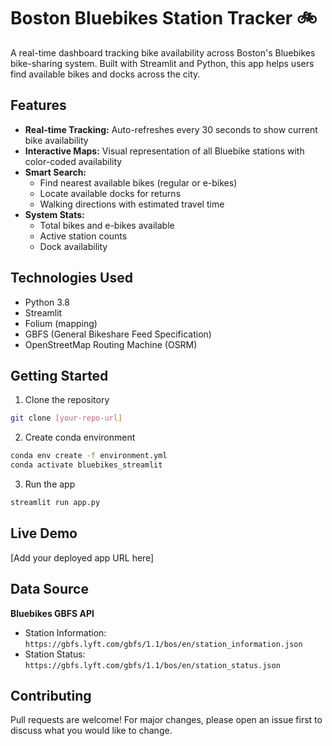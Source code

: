# Boston Bluebikes Station Tracker 🚲

A real-time dashboard tracking bike availability across Boston's Bluebikes bike-sharing system. Built with Streamlit and Python, this app helps users find available bikes and docks across the city.

## Features

- **Real-time Tracking:** Auto-refreshes every 30 seconds to show current bike availability
- **Interactive Maps:** Visual representation of all Bluebike stations with color-coded availability
- **Smart Search:** 
  - Find nearest available bikes (regular or e-bikes)
  - Locate available docks for returns
  - Walking directions with estimated travel time
- **System Stats:** 
  - Total bikes and e-bikes available
  - Active station counts
  - Dock availability

## Technologies Used

- Python 3.8
- Streamlit
- Folium (mapping)
- GBFS (General Bikeshare Feed Specification)
- OpenStreetMap Routing Machine (OSRM)

## Getting Started

1. Clone the repository
```bash
git clone [your-repo-url]
```

2. Create conda environment
```bash
conda env create -f environment.yml
conda activate bluebikes_streamlit
```

3. Run the app
```bash
streamlit run app.py
```

## Live Demo

[Add your deployed app URL here]

## Data Source

**Bluebikes GBFS API**
   - Station Information: `https://gbfs.lyft.com/gbfs/1.1/bos/en/station_information.json`
   - Station Status: `https://gbfs.lyft.com/gbfs/1.1/bos/en/station_status.json`

## Contributing

Pull requests are welcome! For major changes, please open an issue first to discuss what you would like to change.

